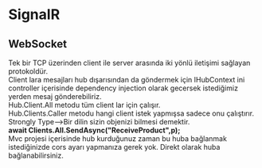 # SignalR
## WebSocket
 Tek bir TCP üzerinden client ile server arasında iki yönlü iletişimi sağlayan protokoldür.<br>
 Client lara mesajları hub dışarısından da göndermek için IHubContext ini controller içerisinde dependency injection  olarak gecersek istediğimiz yerden mesaj gönderebiliriz.<br>
Hub.Client.All metodu tüm client lar için çalışır.<br>
Hub.Clients.Caller metodu hangi client istek yapmışsa sadece onu çalıştırır.<br>
Strongly Type-->Bir dilin sizin objenizi bilmesi demektir.<br>
<strong>await Clients.All.SendAsync("ReceiveProduct",p);</strong> <br>
Mvc projesi içerisinde hub kurduğunuz zaman bu huba bağlanmak istediğinizde cors ayarı yapmanıza gerek yok. Direkt olarak huba bağlanabilirsiniz.
